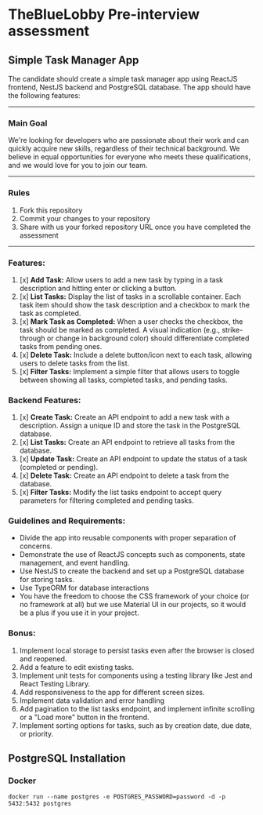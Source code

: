 # TheBlueLobby Pre-interview assessment

## Simple Task Manager App

The candidate should create a simple task manager app using ReactJS frontend, NestJS backend and PostgreSQL database. The app should have the following features:

---
### Main Goal
We're looking for developers who are passionate about their work and can quickly acquire new skills, regardless of their technical background. We believe in equal opportunities for everyone who meets these qualifications, and we would love for you to join our team.

---
### Rules
1. Fork this repository
2. Commit your changes to your repository
3. Share with us your forked repository URL once you have completed the assessment
---

### Features:

1. [x] **Add Task:** Allow users to add a new task by typing in a task description and hitting enter or clicking a button.
2. [x] **List Tasks:** Display the list of tasks in a scrollable container. Each task item should show the task description and a checkbox to mark the task as completed.
3. [x] **Mark Task as Completed:** When a user checks the checkbox, the task should be marked as completed. A visual indication (e.g., strike-through or change in background color) should differentiate completed tasks from pending ones.
4. [x] **Delete Task:** Include a delete button/icon next to each task, allowing users to delete tasks from the list.
5. [x] **Filter Tasks:** Implement a simple filter that allows users to toggle between showing all tasks, completed tasks, and pending tasks.

### Backend Features:

1. [x] **Create Task:** Create an API endpoint to add a new task with a description. Assign a unique ID and store the task in the PostgreSQL database.
2. [x] **List Tasks:** Create an API endpoint to retrieve all tasks from the database.
3. [x] **Update Task:** Create an API endpoint to update the status of a task (completed or pending).
4. [x] **Delete Task:** Create an API endpoint to delete a task from the database.
5. [x] **Filter Tasks:** Modify the list tasks endpoint to accept query parameters for filtering completed and pending tasks.

### Guidelines and Requirements:

- Divide the app into reusable components with proper separation of concerns.
- Demonstrate the use of ReactJS concepts such as components, state management, and event handling.
- Use NestJS to create the backend and set up a PostgreSQL database for storing tasks.
- Use TypeORM for database interactions
- You have the freedom to choose the CSS framework of your choice (or no framework at all) but we use Material UI in our projects, so it would be a plus if you use it in your project.

### Bonus:

1. Implement local storage to persist tasks even after the browser is closed and reopened.
2. Add a feature to edit existing tasks.
3. Implement unit tests for components using a testing library like Jest and React Testing Library.
4. Add responsiveness to the app for different screen sizes.
5. Implement data validation and error handling
6. Add pagination to the list tasks endpoint, and implement infinite scrolling or a "Load more" button in the frontend.
7. Implement sorting options for tasks, such as by creation date, due date, or priority.

## PostgreSQL Installation
### Docker
```shell
docker run --name postgres -e POSTGRES_PASSWORD=password -d -p 5432:5432 postgres
```
